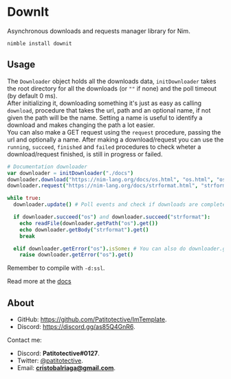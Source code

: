 # DownIt
Asynchronous downloads and requests manager library for Nim.

```
nimble install downit
```

## Usage
The `Downloader` object holds all the downloads data, `initDownloader` takes the root directory for all the downloads (or `""` if none) and the poll timeout (by default 0 ms).  
After initializing it, downloading something it's just as easy as calling `download`, procedure that takes the url, path and an optional name, if not given the path will be the name. Setting a name is useful to identify a download and makes changing the path a lot easier.  
You can also make a GET request using the `request` procedure, passing the url and optionally a name.
After making a download/request you can use the `running`, `succeed`, `finished` and `failed` procedures to check wheter a download/request finished, is still in progress or failed.
```nim
# Documentation downloader
var downloader = initDownloader("./docs")
downloader.download("https://nim-lang.org/docs/os.html", "os.html", "os")
downloader.request("https://nim-lang.org/docs/strformat.html", "strformat")

while true:
  downloader.update() # Poll events and check if downloads are complete

  if downloader.succeed("os") and downloader.succeed("strformat"):
    echo readFile(downloader.getPath("os").get())
    echo downloader.getBody("strformat").get()
    break

  elif downloader.getError("os").isSome: # You can also do downloader.getState("os").get() == DownloadError
    raise downloader.getError("os").get()
```
Remember to compile with `-d:ssl`.

Read more at the [docs](https://patitotective.github.io/downit)

## About
- GitHub: https://github.com/Patitotective/ImTemplate.
- Discord: https://discord.gg/as85Q4GnR6.

Contact me:
- Discord: **Patitotective#0127**.
- Twitter: [@patitotective](https://twitter.com/patitotective).
- Email: **cristobalriaga@gmail.com**.
